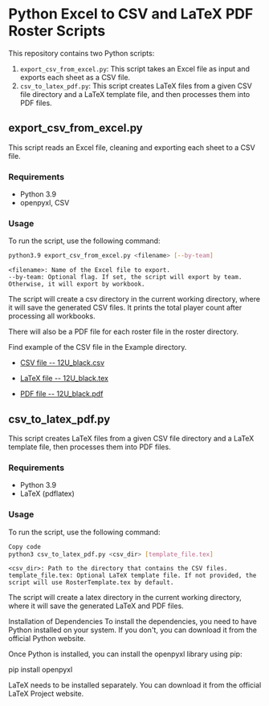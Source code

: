 # Python Excel to CSV and LaTeX PDF Roster Scripts

This repository contains two Python scripts:

1. `export_csv_from_excel.py`: This script takes an Excel file as input and exports each sheet as a CSV file.
2. `csv_to_latex_pdf.py`: This script creates LaTeX files from a given CSV file directory and a LaTeX template file, and then processes them into PDF files.

## export_csv_from_excel.py

This script reads an Excel file, cleaning and exporting each sheet to a CSV file. 

### Requirements

* Python 3.9
* openpyxl, CSV

### Usage

To run the script, use the following command:

```bash
python3.9 export_csv_from_excel.py <filename> [--by-team]
```
    <filename>: Name of the Excel file to export.
    --by-team: Optional flag. If set, the script will export by team. Otherwise, it will export by workbook.

The script will create a csv directory in the current working directory, where it will save the generated CSV files. It prints the total player count after processing all workbooks.

There will also be a PDF file for each roster file in the roster directory.

Find example of the CSV file in the Example directory.

* [CSV file -- 12U_black.csv](./Examples/csv/12U_Black.csv)

* [LaTeX file -- 12U_black.tex](./Examples/latex/12U_Black.tex)

* [PDF file -- 12U_black.pdf](./Examples/latex/12U_Black.pdf)

## csv_to_latex_pdf.py
This script creates LaTeX files from a given CSV file directory and a LaTeX template file, then processes them into PDF files.

### Requirements
* Python 3.9
* LaTeX (pdflatex)

### Usage
To run the script, use the following command:

```bash
Copy code
python3 csv_to_latex_pdf.py <csv_dir> [template_file.tex]
```

    <csv_dir>: Path to the directory that contains the CSV files.
    template_file.tex: Optional LaTeX template file. If not provided, the script will use RosterTemplate.tex by default.

The script will create a latex directory in the current working directory, where it will save the generated LaTeX and PDF files.

Installation of Dependencies
To install the dependencies, you need to have Python installed on your system. If you don't, you can download it from the official Python website.

Once Python is installed, you can install the openpyxl library using pip:

pip install openpyxl

LaTeX needs to be installed separately. You can download it from the official LaTeX Project website.